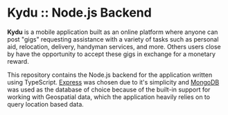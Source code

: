 # Kydu :: Node.js Backend

**Kydu** is a mobile application built as an online platform where anyone can post "gigs" requesting assistance with a variety of tasks such as personal aid, relocation, delivery, handyman services, and more. Others users close by have the opportunity to accept these gigs in exchange for a monetary reward.

This repository contains the Node.js backend for the application written using TypeScript. [Express](https://expressjs.com/) was chosen due to it's simplicity and [MongoDB](https://www.mongodb.com/) was used as the database of choice because of the built-in support for working with Geospatial data, which the application heavily relies on to query location based data.

